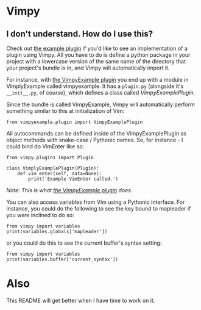 Vimpy
=====

I don't understand. How do I use this?
--------------------------------------

Check out [the example plugin][ExamplePlugin] if
you'd like to see an implementation of a plugin using Vimpy. All you have to
do is define a python package in your project with a lowercase version of
the same name of the directory that your project's bundle is in, and Vimpy
will automatically import it.

For instance, with [the VimpyExample plugin][ExamplePlugin] you end up with a
module in VimplyExample called vimpyexample. It has a `plugin.py` (alongside
it's `__init__.py`, of course), which defines a class called
*VimpyExamplePlugin*.

Since the bundle is called VimpyExample, Vimpy will automatically perform
something similar to this at initialization of Vim:

    from vimpyexample.plugin import VimpyExamplePlugin

All autocommands can be defined inside of the VimpyExamplePlugin as object
methods with snake-case / Pythonic names. So, for instance - I could bind do
VimEnter like so:

    from vimpy.plugins import Plugin

    class VimplyExamplePlugin(Plugin):
        def vim_enter(self, data=None):
            print('Example VimEnter called.')

*Note: This is what [the VimpyExample plugin][ExamplePlugin] does.*

You can also access variables from Vim using a Pythonic interface. For
instance, you could do the following to see the key bound to mapleader
if you were inclined to do so:

    from vimpy import variables
    print(variables.globals['mapleader'])

or you could do this to see the current buffer's syntax setting:

    from vimpy import variables
    print(variables.buffer['current_syntax'])

Also
====

This README will get better when I have time to work on it.

[ExamplePlugin]: https://github.com/LimpidTech/VimpyExample

